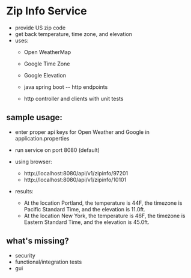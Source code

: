 # Zip Info Service
* provide US zip code
* get back temperature, time zone, and elevation
* uses:
    * Open WeatherMap
    * Google Time Zone
    * Google Elevation
    
    * java spring boot -- http endpoints
    * http controller and clients with unit tests

## sample usage:
* enter proper api keys for Open Weather and Google in application.properties
* run service on port 8080 (default)
* using browser:
    * http://localhost:8080/api/v1/zipinfo/97201
    * http://localhost:8080/api/v1/zipinfo/10101
    
* results:
    * At the location Portland, the temperature is 44F, the timezone is Pacific Standard Time, and the elevation is 11.0ft.
    * At the location New York, the temperature is 46F, the timezone is Eastern Standard Time, and the elevation is 45.0ft.
        
## what's missing?
* security
* functional/integration tests
* gui
